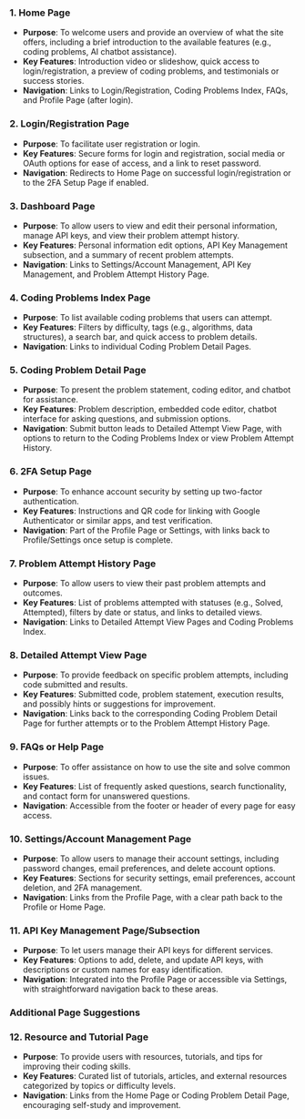 ### 1. **Home Page**
   - **Purpose**: To welcome users and provide an overview of what the site offers, including a brief introduction to the available features (e.g., coding problems, AI chatbot assistance).
   - **Key Features**: Introduction video or slideshow, quick access to login/registration, a preview of coding problems, and testimonials or success stories.
   - **Navigation**: Links to Login/Registration, Coding Problems Index, FAQs, and Profile Page (after login).

### 2. **Login/Registration Page**
   - **Purpose**: To facilitate user registration or login.
   - **Key Features**: Secure forms for login and registration, social media or OAuth options for ease of access, and a link to reset password.
   - **Navigation**: Redirects to Home Page on successful login/registration or to the 2FA Setup Page if enabled.

### 3. **Dashboard Page**
   - **Purpose**: To allow users to view and edit their personal information, manage API keys, and view their problem attempt history.
   - **Key Features**: Personal information edit options, API Key Management subsection, and a summary of recent problem attempts.
   - **Navigation**: Links to Settings/Account Management, API Key Management, and Problem Attempt History Page.

### 4. **Coding Problems Index Page**
   - **Purpose**: To list available coding problems that users can attempt.
   - **Key Features**: Filters by difficulty, tags (e.g., algorithms, data structures), a search bar, and quick access to problem details.
   - **Navigation**: Links to individual Coding Problem Detail Pages.

### 5. **Coding Problem Detail Page**
   - **Purpose**: To present the problem statement, coding editor, and chatbot for assistance.
   - **Key Features**: Problem description, embedded code editor, chatbot interface for asking questions, and submission options.
   - **Navigation**: Submit button leads to Detailed Attempt View Page, with options to return to the Coding Problems Index or view Problem Attempt History.

### 6. **2FA Setup Page**
   - **Purpose**: To enhance account security by setting up two-factor authentication.
   - **Key Features**: Instructions and QR code for linking with Google Authenticator or similar apps, and test verification.
   - **Navigation**: Part of the Profile Page or Settings, with links back to Profile/Settings once setup is complete.

### 7. **Problem Attempt History Page**
   - **Purpose**: To allow users to view their past problem attempts and outcomes.
   - **Key Features**: List of problems attempted with statuses (e.g., Solved, Attempted), filters by date or status, and links to detailed views.
   - **Navigation**: Links to Detailed Attempt View Pages and Coding Problems Index.

### 8. **Detailed Attempt View Page**
   - **Purpose**: To provide feedback on specific problem attempts, including code submitted and results.
   - **Key Features**: Submitted code, problem statement, execution results, and possibly hints or suggestions for improvement.
   - **Navigation**: Links back to the corresponding Coding Problem Detail Page for further attempts or to the Problem Attempt History Page.

### 9. **FAQs or Help Page**
   - **Purpose**: To offer assistance on how to use the site and solve common issues.
   - **Key Features**: List of frequently asked questions, search functionality, and contact form for unanswered questions.
   - **Navigation**: Accessible from the footer or header of every page for easy access.

### 10. **Settings/Account Management Page**
   - **Purpose**: To allow users to manage their account settings, including password changes, email preferences, and delete account options.
   - **Key Features**: Sections for security settings, email preferences, account deletion, and 2FA management.
   - **Navigation**: Links from the Profile Page, with a clear path back to the Profile or Home Page.

### 11. **API Key Management Page/Subsection**
   - **Purpose**: To let users manage their API keys for different services.
   - **Key Features**: Options to add, delete, and update API keys, with descriptions or custom names for easy identification.
   - **Navigation**: Integrated into the Profile Page or accessible via Settings, with straightforward navigation back to these areas.

### Additional Page Suggestions
### 12. **Resource and Tutorial Page**
   - **Purpose**: To provide users with resources, tutorials, and tips for improving their coding skills.
   - **Key Features**: Curated list of tutorials, articles, and external resources categorized by topics or difficulty levels.
   - **Navigation**: Links from the Home Page or Coding Problem Detail Page, encouraging self-study and improvement.
